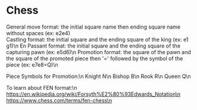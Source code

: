 # Chess
General move format: the initial square name then ending square name without spaces (ex: e2e4) <br />
Castling format: the initial square and the ending square of the king (ex: e1 g1)\n
En Passant format: the initial square and the ending square of the capturing pawn (ex: e5d6)\n
Promotion format: the square of the pawn and the square of the promoted piece then '=' followed by the symbol of the piece (ex: e7e8=Q)\n

Piece Symbols for Promotion:\n
Knight  N\n
Bishop  B\n
Rook    R\n
Queen   Q\n

To learn about FEN format:\n
https://en.wikipedia.org/wiki/Forsyth%E2%80%93Edwards_Notation\n
https://www.chess.com/terms/fen-chess\n
